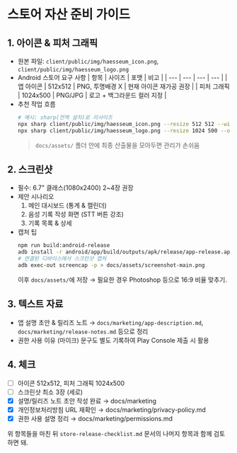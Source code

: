 ﻿# 스토어 자산 준비 가이드

## 1. 아이콘 & 피처 그래픽
- 원본 파일: `client/public/img/haesseum_icon.png`, `client/public/img/haesseum_logo.png`
- Android 스토어 요구 사항
  | 항목 | 사이즈 | 포맷 | 비고 |
  | --- | --- | --- | --- |
  | 앱 아이콘 | 512x512 | PNG, 투명배경 X | 현재 아이콘 재가공 권장 |
  | 피처 그래픽 | 1024x500 | PNG/JPG | 로고 + 백그라운드 컬러 지정 |
- 추천 작업 흐름
  ```bash
  # 예시: sharp(전역 설치)로 리사이즈
  npx sharp client/public/img/haesseum_icon.png --resize 512 512 --withoutEnlargement --background '#FFFFFF' --flatten --output docs/assets/app-icon-512.png
  npx sharp client/public/img/haesseum_logo.png --resize 1024 500 --output docs/assets/feature-graphic-1024x500.png
  ```
  > `docs/assets/` 폴더 안에 최종 산출물을 모아두면 관리가 손쉬움

## 2. 스크린샷
- 필수: 6.7" 클래스(1080x2400) 2~4장 권장
- 제안 시나리오
  1. 메인 대시보드 (통계 & 캘린더)
  2. 음성 기록 작성 화면 (STT 버튼 강조)
  3. 기록 목록 & 상세
- 캡처 팁
  ```bash
  npm run build:android-release
  adb install -r android/app/build/outputs/apk/release/app-release.apk
  # 연결된 디바이스에서 스크린샷 캡처
  adb exec-out screencap -p > docs/assets/screenshot-main.png
  ```
  이후 `docs/assets/`에 저장 → 필요한 경우 Photoshop 등으로 16:9 비율 맞추기.

## 3. 텍스트 자료
- 앱 설명 초안 & 릴리즈 노트 → `docs/marketing/app-description.md`, `docs/marketing/release-notes.md` 등으로 정리
- 권한 사용 이유 (마이크) 문구도 별도 기록하여 Play Console 제출 시 활용

## 4. 체크
- [ ] 아이콘 512x512, 피처 그래픽 1024x500
- [ ] 스크린샷 최소 3장 (세로)
- [x] 설명/릴리즈 노트 초안 작성 완료 → docs/marketing
- [x] 개인정보처리방침 URL 재확인 → docs/marketing/privacy-policy.md
- [x] 권한 사용 설명 정리 → docs/marketing/permissions.md

위 항목들을 마친 뒤 `store-release-checklist.md` 문서의 나머지 항목과 함께 검토하면 돼.



